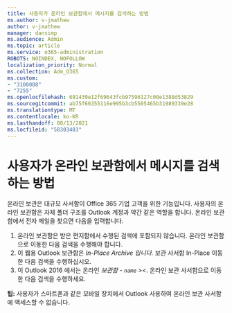 ```yaml
---
title: 사용자가 온라인 보관함에서 메시지를 검색하는 방법
ms.author: v-jmathew
author: v-jmathew
manager: dansimp
ms.audience: Admin
ms.topic: article
ms.service: o365-administration
ROBOTS: NOINDEX, NOFOLLOW
localization_priority: Normal
ms.collection: Adm_O365
ms.custom:
- "3100008"
- "7255"
ms.openlocfilehash: 691439e12f69643fcb97596127c00e1388d53829
ms.sourcegitcommit: ab75f66355116e995b3cb5505465b31989339e28
ms.translationtype: MT
ms.contentlocale: ko-KR
ms.lasthandoff: 08/13/2021
ms.locfileid: "58303403"
---
```

# <a name="how-users-can-search-their-online-archive-for-messages"></a>사용자가 온라인 보관함에서 메시지를 검색하는 방법

온라인 보관은 대규모 사서함이 Office 365 기업 고객을 위한 기능입니다. 사용자의 온라인 보관함은 자체 폴더 구조를 Outlook 계정과 약간 같은 역할을 합니다. 온라인 보관함에서 전자 메일을 찾으면 다음을 입력합니다.

1. 온라인 보관함은 받은 편지함에서 수행된 검색에 포함되지 않습니다. 온라인 보관함으로 이동한 다음 검색을 수행해야 합니다.
2. 이 웹용 Outlook 보관함은 *In-Place Archive 입니다.* 보관 사서함 In-Place 이동한 다음 검색을 수행하십시오.
3. 이 Outlook 2016 에서는 온라인 *보관함 - `name` >*<. 온라인 보관 사서함으로 이동한 다음 검색을 수행하세요.

**팁:** 사용자가 스마트폰과 같은 모바일 장치에서 Outlook 사용하여 온라인 보관 사서함에 액세스할 수 없습니다.
